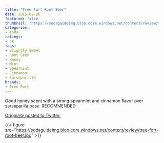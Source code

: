 ```yaml
---
title: "Tree Fort Root Beer"
date: 2015-02-26
featured: false
thumbnail: "https://sodaguideimg.blob.core.windows.net/content/review/thumbs/tree-fort-root-beer.jpg"
categories:
- soda
ratings:
- ok
tags:
- Slightly Sweet
- Root Beer
- Honey
- Mint
- Spearmint
- Cinnamon
- Sarsaparilla
brands:
- Tree Fort
---
```


Good honey scent with a strong spearmint and cinnamon flavor over sarsaparilla base. RECOMMENDED

[Originally posted to Twitter.](https://twitter.com/Cavorter/status/571095365451001856)

{{< figure src="https://sodaguideimg.blob.core.windows.net/content/review/tree-fort-root-beer.jpg" >}}
